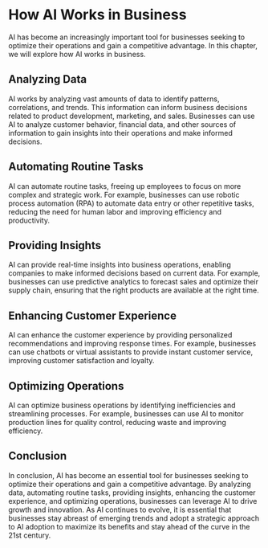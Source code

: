 How AI Works in Business
=================================================================

AI has become an increasingly important tool for businesses seeking to optimize their operations and gain a competitive advantage. In this chapter, we will explore how AI works in business.

Analyzing Data
--------------

AI works by analyzing vast amounts of data to identify patterns, correlations, and trends. This information can inform business decisions related to product development, marketing, and sales. Businesses can use AI to analyze customer behavior, financial data, and other sources of information to gain insights into their operations and make informed decisions.

Automating Routine Tasks
------------------------

AI can automate routine tasks, freeing up employees to focus on more complex and strategic work. For example, businesses can use robotic process automation (RPA) to automate data entry or other repetitive tasks, reducing the need for human labor and improving efficiency and productivity.

Providing Insights
------------------

AI can provide real-time insights into business operations, enabling companies to make informed decisions based on current data. For example, businesses can use predictive analytics to forecast sales and optimize their supply chain, ensuring that the right products are available at the right time.

Enhancing Customer Experience
-----------------------------

AI can enhance the customer experience by providing personalized recommendations and improving response times. For example, businesses can use chatbots or virtual assistants to provide instant customer service, improving customer satisfaction and loyalty.

Optimizing Operations
---------------------

AI can optimize business operations by identifying inefficiencies and streamlining processes. For example, businesses can use AI to monitor production lines for quality control, reducing waste and improving efficiency.

Conclusion
----------

In conclusion, AI has become an essential tool for businesses seeking to optimize their operations and gain a competitive advantage. By analyzing data, automating routine tasks, providing insights, enhancing the customer experience, and optimizing operations, businesses can leverage AI to drive growth and innovation. As AI continues to evolve, it is essential that businesses stay abreast of emerging trends and adopt a strategic approach to AI adoption to maximize its benefits and stay ahead of the curve in the 21st century.
